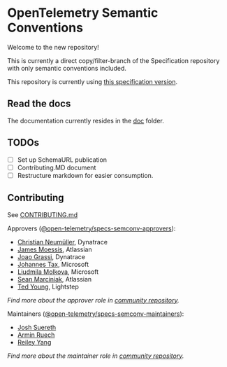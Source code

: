 # OpenTelemetry Semantic Conventions

Welcome to the new repository!

This is currently a direct copy/filter-branch of the Specification repository
with only semantic conventions included.

This repository is currently using [this specification version][SpecificationVersion].

## Read the docs

The documentation currently resides in the [doc](docs/README.md) folder.

## TODOs

- [ ] Set up SchemaURL publication
- [ ] Contributing.MD document
- [ ] Restructure markdown for easier consumption.

## Contributing

See [CONTRIBUTING.md](CONTRIBUTING.md)

Approvers ([@open-telemetry/specs-semconv-approvers](https://github.com/orgs/open-telemetry/teams/specs-semconv-approvers)):

- [Christian Neumüller](https://github.com/Oberon00), Dynatrace
- [James Moessis](https://github.com/jamesmoessis), Atlassian
- [Joao Grassi](https://github.com/joaopgrassi), Dynatrace
- [Johannes Tax](https://github.com/pyohannes), Microsoft
- [Liudmila Molkova](https://github.com/lmolkova), Microsoft
- [Sean Marciniak](https://github.com/MovieStoreGuy), Atlassian
- [Ted Young](https://github.com/tedsuo), Lightstep

*Find more about the approver role in [community repository](https://github.com/open-telemetry/community/blob/master/community-membership.md#approver).*

Maintainers ([@open-telemetry/specs-semconv-maintainers](https://github.com/orgs/open-telemetry/teams/specs-semconv-maintainers)):

- [Josh Suereth](https://github.com/jsuereth)
- [Armin Ruech](https://github.com/arminru)
- [Reiley Yang](https://github.com/reyang)

*Find more about the maintainer role in [community repository](https://github.com/open-telemetry/community/blob/master/community-membership.md#maintainer).*

[SpecificationVersion]: https://github.com/open-telemetry/opentelemetry-specification/tree/v1.22.0

